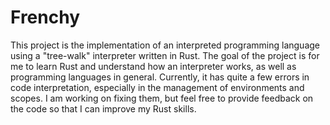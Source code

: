 # Frenchy

This project is the implementation of an interpreted programming language using a "tree-walk" interpreter written in Rust.
The goal of the project is for me to learn Rust and understand how an interpreter works, as well as programming languages in general.
Currently, it has quite a few errors in code interpretation, especially in the management of environments and scopes. I am working on fixing them, but feel free to provide feedback on the code so that I can improve my Rust skills.
